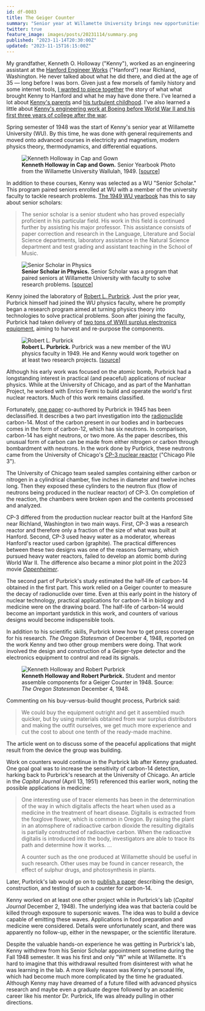 ```yaml
---
id: df-0083
title: The Geiger Counter
summary: "Senior year at Willamette University brings new opportunities."
twitter: true
feature_image: images/posts/20231114/summary.png
published: "2023-11-14T20:30:00Z"
updated: "2023-11-15T16:15:00Z"
---
```


My grandfather, Kenneth O. Holloway ("Kenny"), worked as an engineering assistant at the [Hanford Engineer Works](https://en.wikipedia.org/wiki/Hanford_Engineer_Works) ("Hanford") near Richland, Washington. He never talked about what he did there, and died at the age of 35 &mdash; long before I was born. Given just a few morsels of family history and some internet tools, [I wanted to piece together](/articles/2023/10/14/grandpa-what-did-you-do-at-the-atomic-bomb-factory/) the story of what what brought Kenny to Hanford and what he may have done there. I've learned a lot about [Kenny's parents](/articles/2023/10/22/sowing-seeds-on-rocky-soil/) and [his turbulent childhood](/articles/2023/10/27/growing-pains/). I've also learned a little about [Kenny's engineering work at Boeing before World War II and his first three years of college after the war](/articles/2023/10/27/growing-pains/).

Spring semester of 1948 was the start of Kenny's senior year at Willamette University (WU). By this time, he was done with general requirements and moved onto advanced courses in electricity and magnetism, modern physics theory, thermodynamics, and differential equations.

<figure>
  <img alt="Kenneth Holloway in Cap and Gown" src="/images/posts/20231114/kenny-cap-gown.png">
  <figcaption>
    <strong>Kenneth Holloway in Cap and Gown.</strong> Senior Yearbook Photo from the Willamette University Wallulah, 1949. [<a href="https://digitalcollections.willamette.edu/items/34cc12bd-b41b-480f-b560-9014835050db">source</a>]
  </figcaption>
</figure>

In addition to these courses, Kenny was selected as a WU "Senior Scholar." This program paired seniors enrolled at WU with a member of the university faculty to tackle research problems. [The 1949 WU yearbook](https://digitalcollections.willamette.edu/items/34cc12bd-b41b-480f-b560-9014835050db) has this to say about senior scholars:

> The senior scholar is a senior student who has proved especially proficient in his particular field. His work in this field is continued further by assisting his major professor. This assistance consists of paper correction and research in the Language, Literature and Social Science departments, laboratory assistance in the Natural Science department and test grading and assistant teaching in the School of Music.

<figure>
  <img alt="Senior Scholar in Physics" src="/images/posts/20231114/senior-scholar.png">
  <figcaption>
    <strong>Senior Scholar in Physics.</strong> Senior Scholar was a program that paired seniors at Willamette University with faculty to solve research problems. [<a href="https://digitalcollections.willamette.edu/items/34cc12bd-b41b-480f-b560-9014835050db">source</a>]
  </figcaption>
</figure>

Kenny joined the laboratory of [Robert L. Purbrick](https://ahf.nuclearmuseum.org/ahf/profile/robert-purbrick/). Just the prior year, Purbrick himself had joined the WU physics faculty, where he promptly began a research program aimed at turning physics theory into technologies to solve practical problems. Soon after joining the faculty, Purbrick had taken delivery of [two tons of WWII surplus electronics equipment](/articles/2023/11/01/beating-swords-into-ploughshares/), aiming to harvest and re-purpose the components.

<figure>
  <img alt="Robert L. Purbrick" src="/images/posts/20231114/purbrick.png">
  <figcaption>
    <strong>Robert L. Purbrick.</strong> Purbrick was a new member of the WU physics faculty in 1949. He and Kenny would work together on at least two research projects. [<a href="https://digitalcollections.willamette.edu/items/34cc12bd-b41b-480f-b560-9014835050db">source</a>]
  </figcaption>
</figure>

Although his early work was focused on the atomic bomb, Purbrick had a longstanding interest in practical (and peaceful) applications of nuclear physics. While at the University of Chicago, and as part of the Manhattan Project, he worked with Enrico Fermi to build and operate the world's first nuclear reactors. Much of this work remains classified.

Fortunately, [one paper](https://doi.org/10.2172/12518281) co-authored by Purbrick in 1945 has been declassified. It describes a two part investigation into the [radionuclide](https://en.wikipedia.org/wiki/Radionuclide) carbon-14. Most of the carbon present in our bodies and in barbecues comes in the form of carbon-12, which has six neutrons. In comparison, carbon-14 has eight neutrons, or two more. As the paper describes, this unusual form of carbon can be made from either nitrogen or carbon through bombardment with neutrons. In the work done by Purbrick, these neutrons came from the University of Chicago's [CP-3 nuclear reactor](https://en.wikipedia.org/wiki/Chicago_Pile-3) ("Chicago Pile 3").

The University of Chicago team sealed samples containing either carbon or nitrogen in a cylindrical chamber, five inches in diameter and twelve inches long. Then they exposed these cylinders to the neutron flux (flow of neutrons being produced in the nuclear reactor) of CP-3. On completion of the reaction, the chambers were broken open and the contents processed and analyzed.

CP-3 differed from the production nuclear reactor built at the Hanford Site near Richland, Washington in two main ways. First, CP-3 was a research reactor and therefore only a fraction of the size of what was built at Hanford. Second, CP-3 used heavy water as a moderator, whereas Hanford's reactor used carbon (graphite). The practical differences between these two designs was one of the reasons Germany, which pursued heavy water reactors, failed to develop an atomic bomb during World War II. The difference also became a minor plot point in the 2023 movie *[Oppenheimer](https://en.wikipedia.org/wiki/Oppenheimer_(film))*.

The second part of Purbrick's study estimated the half-life of carbon-14 obtained in the first part. This work relied on a Geiger counter to measure the decay of radionuclide over time. Even at this early point in the history of nuclear technology, practical applications for carbon-14 in biology and medicine were on the drawing board. The half-life of carbon-14 would become an important yardstick in this work, and counters of various designs would become indispensible tools.

In addition to his scientific skills, Purbrick knew how to get press coverage for his research. *The Oregon Statesman* of December 4, 1948, reported on the work Kenny and two other group members were doing. That work involved the design and construction of a Geiger-type detector and the electronics equipment to control and read its signals.

<figure>
  <img alt="Kenneth Holloway and Robert Purbrick" src="/images/posts/20231114/purbrick-holloway.png">
  <figcaption>
    <strong>Kenneth Holloway and Robert Purbrick.</strong> Student and mentor assemble components for a Geiger Counter in 1948. Source: <em>The Oregon Statesman</em> December 4, 1948.
  </figcaption>
</figure>

Commenting on his buy-versus-build thought process, Purbrick said:

> We could buy the equipment outright and get it assembled much quicker, but by using materials obtained from war surplus distributors and making the outfit ourselves, we get much more experience and cut the cost to about one tenth of the ready-made machine.

The article went on to discuss some of the peaceful applications that might result from the device the group was building.

Work on counters would continue in the Purbrick lab after Kenny graduated. One goal goal was to increase the sensitivity of carbon-14 detection, harking back to Purbrick's research at the University of Chicago. An article in the *Capital Journal* (April 13, 1951) referenced this earlier work, noting the possible applications in medicine:

> One interesting use of tracer elements has been in the determination of the way in which digitalis affects the heart when used as a medicine in the treatment of heart disease. Digitalis is extracted from the foxglove flower, which is common in Oregon. By raising the plant in an atomsphere of radioactive carbon dioxide the resulting digitalis is partially constructed of radioactive carbon. When the radioactive digitalis is introduced into the body, investigators are able to trace its path and determine how it works. ...
> 
> A counter such as the one produced at Willamette should be useful in such research. Other uses may be found in cancer research, the effect of sulphur drugs, and photosynthesis in plants.

Later, Purbrick's lab would go on to [publish a paper](https://doi.org/10.1063/1.1745977) describing the design, construction, and testing of such a counter for carbon-14.

Kenny worked on at least one other project while in Purbrick's lab (*Capital Journal* December 2, 1948). The underlying idea was that bacteria could be killed through exposure to supersonic waves. The idea was to build a device capable of emitting these waves. Applications in food preparation and medicine were considered. Details were unfortunately scant, and there was apparently no follow-up, either in the newspaper, or the scientific literature.

Despite the valuable hands-on experience he was getting in Purbrick's lab, Kenny withdrew from his Senior Scholar appointment sometime during the Fall 1948 semester. It was his first and only "W" while at Willamette. It's hard to imagine that this withdrawal resulted from disinterest with what he was learning in the lab. A more likely reason was Kenny's personal life, which had become much more complicated by the time he graduated. Although Kenny may have dreamed of a future filled with advanced physics research and maybe even a graduate degree followed by an academic career like his mentor Dr. Purbrick, life was already pulling in other directions.
